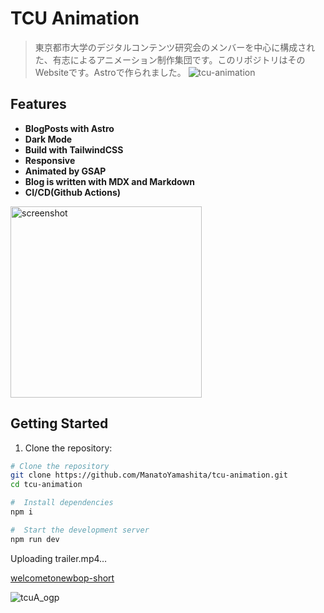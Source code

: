
# TCU Animation

> 東京都市大学のデジタルコンテンツ研究会のメンバーを中心に構成された、有志によるアニメーション制作集団です。このリポジトリはそのWebsiteです。Astroで作られました。
![tcu-animation](https://github.com/user-attachments/assets/4bf79ae9-3c02-481c-a68c-242a4b80537f)

## Features

- **BlogPosts with Astro**
- **Dark Mode**
- **Build with TailwindCSS**
- **Responsive**
- **Animated by GSAP**
- **Blog is written with MDX and Markdown**
- **CI/CD(Github Actions)**

<img width="306" alt="screenshot" src="https://github.com/user-attachments/assets/9b9a6336-bf5c-426e-b3e6-b6a5e86b2fa7">

## Getting Started

1. Clone the repository:

```bash
# Clone the repository
git clone https://github.com/ManatoYamashita/tcu-animation.git
cd tcu-animation

#  Install dependencies
npm i

#  Start the development server
npm run dev
```

Uploading trailer.mp4…

[welcometonewbop-short](https://youtube.com/shorts/g88WbiJULao?feature=share)

![tcuA_ogp](https://github.com/user-attachments/assets/7f55e362-53ee-4c51-b6aa-3792af4bcba2)
